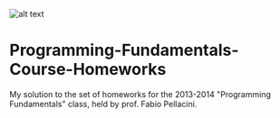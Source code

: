 ![alt text](https://github.com/genfu94/Programming-Fundamentals-Course-Homeworks/blob/master/Python.ico)
# Programming-Fundamentals-Course-Homeworks
My solution to the set of homeworks for the 2013-2014 "Programming Fundamentals" class, held by prof. Fabio Pellacini.
